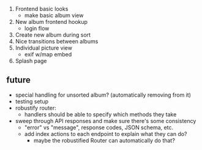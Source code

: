 1. Frontend basic looks
   - make basic album view
2. New album frontend hookup
   - login flow
3. Create new album during sort
4. Nice transitions between albums
5. Individual picture view
   - exif w/map embed
6. Splash page

## future
* special handling for unsorted album? (automatically removing from it)
* testing setup
* robustify router:
    - handlers should be able to specify which methods they take
* sweep through API responses and make sure there's some consistency
    - "error" vs "message", response codes, JSON schema, etc.
    - add index actions to each endpoint to explain what they can do?
        - maybe the robustified Router can automatically do that?
